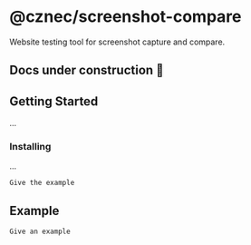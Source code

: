 # @cznec/screenshot-compare

Website testing tool for screenshot capture and compare.

## Docs under construction 🚧

## Getting Started

...

### Installing

...
```
Give the example
```

## Example

```
Give an example
```
